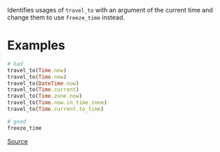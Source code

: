 
Identifies usages of `travel_to` with an argument of the current time and
change them to use `freeze_time` instead.

# Examples

```ruby
# bad
travel_to(Time.now)
travel_to(Time.new)
travel_to(DateTime.now)
travel_to(Time.current)
travel_to(Time.zone.now)
travel_to(Time.now.in_time_zone)
travel_to(Time.current.to_time)

# good
freeze_time
```

[Source](http://www.rubydoc.info/gems/rubocop/RuboCop/Cop/Rails/FreezeTime)